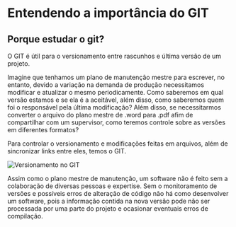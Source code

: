 # Entendendo a importância do GIT

## Porque estudar o git?

O GIT é útil para o versionamento entre rascunhos e última versão de um projeto.

Imagine que tenhamos um plano de manutenção mestre para escrever, no entanto, devido a variação na demanda de produção necessitamos modificar e atualizar o mesmo periodicamente. Como saberemos em qual versão estamos e se ela é a aceitável, além disso, como saberemos quem foi o responsável pela última modificação? Além disso, se necessitarmos converter o arquivo do plano mestre de .word para .pdf afim de compartilhar com um supervisor, como teremos controle sobre as versões em diferentes formatos?

Para controlar o versionamento e modificações feitas em arquivos, além de sincronizar links entre eles, temos o GIT. 

![Versionamento no GIT](highlander1337/dio-desafio-github-primeiro-repositorio/assets/images/rascunho-final-exemplo.png)

Assim como o plano mestre de manutenção, um software não é feito sem a colaboração de diversas pessoas e expertise. Sem o monitoramento de versões e possíveis erros de alteração de código não há como desenvolver um software, pois a informação contida na nova versão pode não ser processada por uma parte do projeto e ocasionar eventuais erros de compilação.



